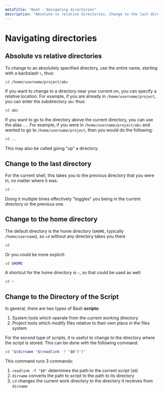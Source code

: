```yaml
---
metaTitle: "Bash - Navigating directories"
description: "Absolute vs relative directories, Change to the last directory, Change to the home directory, Change to the Directory of the Script"
---
```


# Navigating directories



## Absolute vs relative directories


To change to an absolutely specified directory, use the entire name, starting with a backslash `\`, thus:

```bash
cd /home/username/project/abc

```

If you want to change to a directory near your current on, you can specify a relative location. For example, if you are already in `/home/username/project`, you can enter the subdirectory `abc` thus:

```bash
cd abc

```

If you want to go to the directory above the current directory, you can use the alias `..`. For example, if you were in `/home/username/project/abc` and wanted to go to `/home/username/project`, then you would do the following:

```bash
cd ..

```

This may also be called going "up" a directory.



## Change to the last directory


For the current shell, this takes you to the previous directory that you were in, no matter where it was.

```bash
cd -

```

Doing it multiple times effectively "toggles" you being in the current directory or the previous one.



## Change to the home directory


The default directory is the home directory (`$HOME`, typically `/home/username`), so `cd` without any directory takes you there

```bash
cd

```

Or you could be more explicit:

```bash
cd $HOME 

```

A shortcut for the home directory is `~`, so that could be used as well.

```bash
cd ~

```



## Change to the Directory of the Script


In general, there are two types of Bash **scripts**:

1. System tools which operate from the current working directory
1. Project tools which modify files relative to their own place in the files system

For the second type of scripts, it is useful to change to the directory where the script is stored. This can be done with the following command:

```bash
cd "$(dirname "$(readlink -f "$0")")"

```

This command runs 3 commands:

1. `readlink -f "$0"` determines the path to the current script (`$0`)
1. `dirname` converts the path to script to the path to its directory
1. `cd` changes the current work directory to the directory it receives from `dirname`

